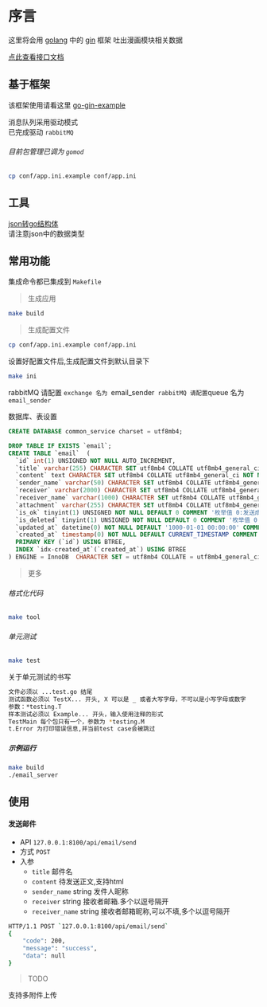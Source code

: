 # 序言
这里将会用 [golang](https://golang.org/) 中的 [gin](https://www.yoytang.com/go-gin-doc.html) 框架 吐出漫画模块相关数据  

[点此查看接口文档](http://api_puppeteer.doc.hlzblog.top/)  

## 基于框架
该框架使用请看这里 [go-gin-example](https://email_server/blob/master/README_ZH.md)   

消息队列采用驱动模式  
已完成驱动 `rabbitMQ`  

###### 目前包管理已调为 `gomod`  

~~~bash
cp conf/app.ini.example conf/app.ini  
~~~

## 工具

[json转go结构体](https://www.sojson.com/json/json2go.html)  
请注意json中的数据类型  

## 常用功能
集成命令都已集成到 `Makefile`

> 生成应用

~~~bash
make build
~~~

> 生成配置文件

~~~bash
cp conf/app.ini.example conf/app.ini  
~~~

设置好配置文件后,生成配置文件到默认目录下

~~~bash
make ini
~~~

rabbitMQ 请配置 `exchange 名为 `email_sender` 
rabbitMQ 请配置 `queue 名为 `email_sender` 

数据库、表设置  
~~~sql
CREATE DATABASE common_service charset = utf8mb4;

DROP TABLE IF EXISTS `email`;
CREATE TABLE `email`  (
  `id` int(1) UNSIGNED NOT NULL AUTO_INCREMENT,
  `title` varchar(255) CHARACTER SET utf8mb4 COLLATE utf8mb4_general_ci NOT NULL DEFAULT '' COMMENT '邮件标题',
  `content` text CHARACTER SET utf8mb4 COLLATE utf8mb4_general_ci NOT NULL COMMENT '邮件内容',
  `sender_name` varchar(50) CHARACTER SET utf8mb4 COLLATE utf8mb4_general_ci NOT NULL DEFAULT '' COMMENT '发件者姓名.发起方自定义',
  `receiver` varchar(2000) CHARACTER SET utf8mb4 COLLATE utf8mb4_general_ci NOT NULL DEFAULT '' COMMENT '接收者邮箱.多个以逗号隔开',
  `receiver_name` varchar(1000) CHARACTER SET utf8mb4 COLLATE utf8mb4_general_ci NOT NULL DEFAULT '' COMMENT '接收者姓名.多个以逗号隔开',
  `attachment` varchar(255) CHARACTER SET utf8mb4 COLLATE utf8mb4_general_ci NOT NULL DEFAULT '' COMMENT '附件信息',
  `is_ok` tinyint(1) UNSIGNED NOT NULL DEFAULT 0 COMMENT '枚举值 0:发送成功,1:发送失败',
  `is_deleted` tinyint(1) UNSIGNED NOT NULL DEFAULT 0 COMMENT '枚举值 0:正常,1:删除',
  `updated_at` datetime(0) NOT NULL DEFAULT '1000-01-01 00:00:00' COMMENT '更新时间',
  `created_at` timestamp(0) NOT NULL DEFAULT CURRENT_TIMESTAMP COMMENT '创建时间',
  PRIMARY KEY (`id`) USING BTREE,
  INDEX `idx-created_at`(`created_at`) USING BTREE
) ENGINE = InnoDB  CHARACTER SET = utf8mb4 COLLATE = utf8mb4_general_ci COMMENT = '邮件服务' ROW_FORMAT = Compact;
~~~

> 更多

###### 格式化代码

~~~bash
make tool
~~~

###### 单元测试

~~~bash
make test
~~~

关于单元测试的书写  

~~~bash
文件必须以 ...test.go 结尾
测试函数必须以 TestX... 开头, X 可以是 _ 或者大写字母，不可以是小写字母或数字
参数：*testing.T
样本测试必须以 Example... 开头，输入使用注释的形式
TestMain 每个包只有一个，参数为 *testing.M
t.Error 为打印错误信息,并当前test case会被跳过
~~~

##### 示例运行

~~~bash
make build
./email_server
~~~

## 使用

#### 发送邮件

- API `127.0.0.1:8100/api/email/send`  
- 方式 `POST`
- 入参
    - `title` 邮件名
    - `content` 待发送正文,支持html
    - `sender_name` string 发件人昵称
    - `receiver` string 接收者邮箱.多个以逗号隔开
    - `receiver_name` string 接收者邮箱昵称,可以不填,多个以逗号隔开

~~~bash
HTTP/1.1 POST `127.0.0.1:8100/api/email/send`  
{
    "code": 200,
    "message": "success",
    "data": null
}
~~~

> TODO

支持多附件上传  